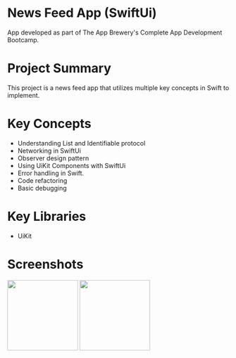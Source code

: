 # News Feed App (SwiftUi)
App developed as part of The App Brewery's Complete App Development Bootcamp.

# Project Summary
This project is a news feed app that utilizes multiple key concepts in Swift to implement.

# Key Concepts
- Understanding List and Identifiable protocol
- Networking in SwiftUi
- Observer design pattern
- Using UiKit Components with SwiftUi
- Error handling in Swift.
- Code refactoring
- Basic debugging

# Key Libraries
- UiKit

# Screenshots
<p float="left">
  <img src="https://github.com/user-attachments/assets/8032fca2-411d-4a9f-84ec-9aa03108433a" width="160" /> 
  <img src="https://github.com/user-attachments/assets/ac0e460c-1203-4a9d-affe-85e7c542f70e" width="160" /> 
</p>
